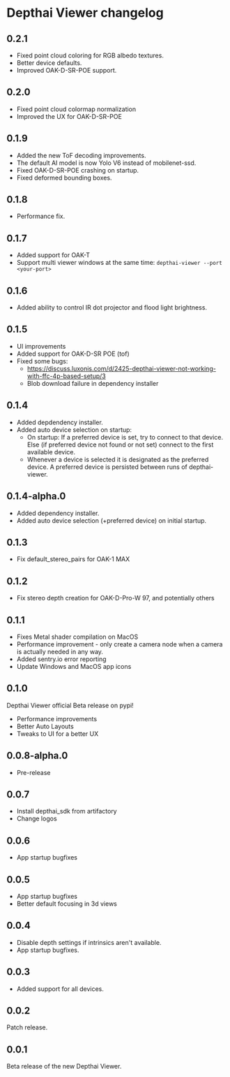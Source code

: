# Depthai Viewer changelog

## 0.2.1

- Fixed point cloud coloring for RGB albedo textures.
- Better device defaults.
- Improved OAK-D-SR-POE support.

## 0.2.0

- Fixed point cloud colormap normalization
- Improved the UX for OAK-D-SR-POE

## 0.1.9

- Added the new ToF decoding improvements.
- The default AI model is now Yolo V6 instead of mobilenet-ssd.
- Fixed OAK-D-SR-POE crashing on startup.
- Fixed deformed bounding boxes.

## 0.1.8

- Performance fix.

## 0.1.7

- Added support for OAK-T
- Support multi viewer windows at the same time: `depthai-viewer --port <your-port>`

## 0.1.6

- Added ability to control IR dot projector and flood light brightness.

## 0.1.5

- UI improvements
- Added support for OAK-D-SR POE (tof)
- Fixed some bugs:
  - https://discuss.luxonis.com/d/2425-depthai-viewer-not-working-with-ffc-4p-based-setup/3
  - Blob download failure in dependency installer

## 0.1.4

- Added depdendency installer.
- Added auto device selection on startup:
  - On startup: If a preferred device is set, try to connect to that device. Else (if preferred device not found or not set) connect to the first available device.
  - Whenever a device is selected it is designated as the preferred device. A preferred device is persisted between runs of depthai-viewer.

## 0.1.4-alpha.0

- Added dependency installer.
- Added auto device selection (+preferred device) on initial startup.

## 0.1.3

- Fix default_stereo_pairs for OAK-1 MAX

## 0.1.2

- Fix stereo depth creation for OAK-D-Pro-W 97, and potentially others

## 0.1.1

- Fixes Metal shader compilation on MacOS
- Performance improvement - only create a camera node when a camera is actually needed in any way.
- Added sentry.io error reporting
- Update Windows and MacOS app icons

## 0.1.0

Depthai Viewer official Beta release on pypi!

- Performance improvements
- Better Auto Layouts
- Tweaks to UI for a better UX

## 0.0.8-alpha.0

- Pre-release

## 0.0.7

- Install depthai_sdk from artifactory
- Change logos

## 0.0.6

- App startup bugfixes

## 0.0.5

- App startup bugfixes
- Better default focusing in 3d views

## 0.0.4

- Disable depth settings if intrinsics aren't available.
- App startup bugfixes.

## 0.0.3

- Added support for all devices.

## 0.0.2

Patch release.

## 0.0.1

Beta release of the new Depthai Viewer.
